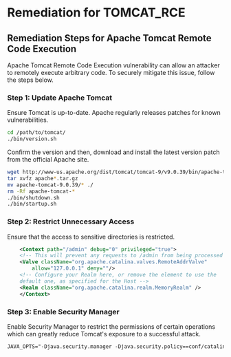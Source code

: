 # Remediation for TOMCAT_RCE

## Remediation Steps for Apache Tomcat Remote Code Execution

Apache Tomcat Remote Code Execution vulnerability can allow an attacker to remotely execute arbitrary code. To securely mitigate this issue, follow the steps below.

### Step 1: Update Apache Tomcat
Ensure Tomcat is up-to-date. Apache regularly releases patches for known vulnerabilities.

```bash
cd /path/to/tomcat/
./bin/version.sh 
```
Confirm the version and then, download and install the latest version patch from the official Apache site.

```bash
wget http://www-us.apache.org/dist/tomcat/tomcat-9/v9.0.39/bin/apache-tomcat-9.0.39.tar.gz
tar xvfz apache*.tar.gz
mv apache-tomcat-9.0.39/* ./ 
rm -Rf apache-tomcat-*
./bin/shutdown.sh 
./bin/startup.sh
```

### Step 2: Restrict Unnecessary Access
Ensure that the access to sensitive directories is restricted. 

```xml
    <Context path="/admin" debug="0" privileged="true">
    <!-- This will prevent any requests to /admin from being processed -->
    <Valve className="org.apache.catalina.valves.RemoteAddrValve"
        allow="127.0.0.1" deny=""/>
    <!-- Configure your Realm here, or remove the element to use the
    default one, as specified for the Host -->
    <Realm className="org.apache.catalina.realm.MemoryRealm" />
    </Context>
```

### Step 3: Enable Security Manager
Enable Security Manager to restrict the permissions of certain operations which can greatly reduce Tomcat's exposure to a successful attack.

```xml
JAVA_OPTS="-Djava.security.manager -Djava.security.policy==conf/catalina.policy"
```